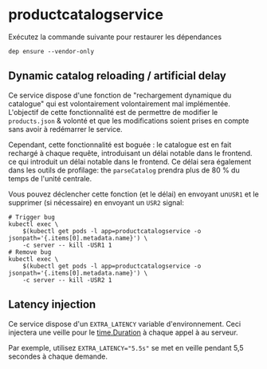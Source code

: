 # productcatalogservice

Exécutez la commande suivante pour restaurer les dépendances

    dep ensure --vendor-only

## Dynamic catalog reloading / artificial delay

Ce service dispose d'une fonction de "rechargement dynamique du catalogue" qui est volontairement
volontairement mal implémentée. L'objectif de cette fonctionnalité est de  permettre de modifier le
`products.json` & volonté et que les modifications soient prises en compte sans avoir à redémarrer le service.


Cependant, cette fonctionnalité est boguée : le catalogue est en fait rechargé à chaque requête, introduisant un délai notable dans le frontend.
ce qui introduit un délai notable dans le frontend. Ce délai sera également
dans les outils de profilage: the `parseCatalog` prendra plus de 80 % du temps de l'unité centrale.


Vous pouvez déclencher cette fonction (et le délai) en envoyant un`USR1` et
le supprimer (si nécessaire) en envoyant un `USR2` signal:

```
# Trigger bug
kubectl exec \
    $(kubectl get pods -l app=productcatalogservice -o jsonpath='{.items[0].metadata.name}') \
    -c server -- kill -USR1 1
# Remove bug
kubectl exec \
    $(kubectl get pods -l app=productcatalogservice -o jsonpath='{.items[0].metadata.name}') \
    -c server -- kill -USR2 1
```

## Latency injection

Ce service dispose d'un `EXTRA_LATENCY` variable d'environnement. Ceci injectera une veille pour le [time.Duration](https://golang.org/pkg/time/#ParseDuration) à chaque appel à
au serveur.

Par exemple, utilisez `EXTRA_LATENCY="5.5s"` se met en veille pendant 5,5 secondes à chaque demande.
